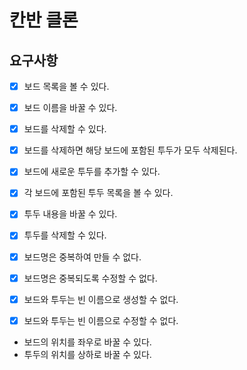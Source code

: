 # 칸반 클론

## 요구사항

- [x] 보드 목록을 볼 수 있다.
- [x] 보드 이름을 바꿀 수 있다.
- [x] 보드를 삭제할 수 있다.
- [x] 보드를 삭제하면 해당 보드에 포함된 투두가 모두 삭제된다.

- [x] 보드에 새로운 투두를 추가할 수 있다.
- [x] 각 보드에 포함된 투두 목록을 볼 수 있다.
- [x] 투두 내용을 바꿀 수 있다.
- [x] 투두를 삭제할 수 있다.

- [x] 보드명은 중복하여 만들 수 없다.
- [x] 보드명은 중복되도록 수정할 수 없다.
- [x] 보드와 투두는 빈 이름으로 생성할 수 없다.
- [x] 보드와 투두는 빈 이름으로 수정할 수 없다.

- 보드의 위치를 좌우로 바꿀 수 있다.
- 투두의 위치를 상하로 바꿀 수 있다.
